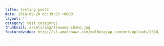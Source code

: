 ```yaml
---
title: testing post2
date: 2018-09-28 05:39:53 +0000
layout: ''
category: test category2
thumbnail: assets/img/Tsewang-Lhamo.jpg
featuredvideo: http://s3.amazonaws.com/melhong/wp-content/uploads/2018/09/27235126/Fuku-final-cut-3-1.mp4

---
```

